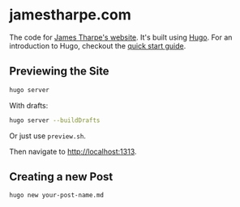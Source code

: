# jamestharpe.com

The code for [James Tharpe's website](https://www.jamestharpe.com). It's built using [Hugo](http://gohugo.io/). For an introduction to Hugo, checkout the [quick start guide](http://gohugo.io/getting-started/quick-start/).

## Previewing the Site

```bash
hugo server
```

With drafts:

```bash
hugo server --buildDrafts
```

Or just use `preview.sh`.

Then navigate to [http://localhost:1313](http://localhost:1313).

## Creating a new Post

```bash
hugo new your-post-name.md
```